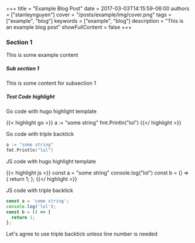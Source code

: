 +++
title = "Example Blog Post"
date = 2017-03-03T14:15:59-06:00
authors = ["stanleynguyen"]
cover = "/posts/example/img/cover.png"
tags = ["example", "blog"]
keywords = ["example", "blog"]
description = "This is an example blog post"
showFullContent = false
+++

### Section 1

This is some example content

##### Sub section 1

This is some content for subsection 1

##### Test Code highlight

Go code with hugo highlight template

{{< highlight go >}}
a := "some string"
fmt.Println("lol")
{{</ highlight >}}

Go code with triple backtick

```go
a := "some string"
fmt.Println("lol")
```

JS code with hugo highlight template

{{< highlight js >}}
const a = "some string"
console.log("lol")
const b = () => { return 1; };
{{</ highlight >}}

JS code with triple backtick

```js
const a = 'some string';
console.log('lol');
const b = () => {
  return 1;
};
```

Let's agree to use triple backtick unless line number is needed
